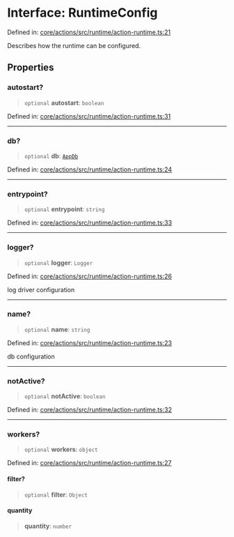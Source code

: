 # Interface: RuntimeConfig

Defined in: [core/actions/src/runtime/action-runtime.ts:21](https://github.com/LaWebcapsule/orbits/blob/9dfb205b4c535735246a802b81e1b3b887b61283/core/actions/src/runtime/action-runtime.ts#L21)

Describes how the runtime can be configured.

## Properties

### autostart?

> `optional` **autostart**: `boolean`

Defined in: [core/actions/src/runtime/action-runtime.ts:31](https://github.com/LaWebcapsule/orbits/blob/9dfb205b4c535735246a802b81e1b3b887b61283/core/actions/src/runtime/action-runtime.ts#L31)

***

### db?

> `optional` **db**: [`AppDb`](AppDb.md)

Defined in: [core/actions/src/runtime/action-runtime.ts:24](https://github.com/LaWebcapsule/orbits/blob/9dfb205b4c535735246a802b81e1b3b887b61283/core/actions/src/runtime/action-runtime.ts#L24)

***

### entrypoint?

> `optional` **entrypoint**: `string`

Defined in: [core/actions/src/runtime/action-runtime.ts:33](https://github.com/LaWebcapsule/orbits/blob/9dfb205b4c535735246a802b81e1b3b887b61283/core/actions/src/runtime/action-runtime.ts#L33)

***

### logger?

> `optional` **logger**: `Logger`

Defined in: [core/actions/src/runtime/action-runtime.ts:26](https://github.com/LaWebcapsule/orbits/blob/9dfb205b4c535735246a802b81e1b3b887b61283/core/actions/src/runtime/action-runtime.ts#L26)

log driver configuration

***

### name?

> `optional` **name**: `string`

Defined in: [core/actions/src/runtime/action-runtime.ts:23](https://github.com/LaWebcapsule/orbits/blob/9dfb205b4c535735246a802b81e1b3b887b61283/core/actions/src/runtime/action-runtime.ts#L23)

db configuration

***

### notActive?

> `optional` **notActive**: `boolean`

Defined in: [core/actions/src/runtime/action-runtime.ts:32](https://github.com/LaWebcapsule/orbits/blob/9dfb205b4c535735246a802b81e1b3b887b61283/core/actions/src/runtime/action-runtime.ts#L32)

***

### workers?

> `optional` **workers**: `object`

Defined in: [core/actions/src/runtime/action-runtime.ts:27](https://github.com/LaWebcapsule/orbits/blob/9dfb205b4c535735246a802b81e1b3b887b61283/core/actions/src/runtime/action-runtime.ts#L27)

#### filter?

> `optional` **filter**: `Object`

#### quantity

> **quantity**: `number`

